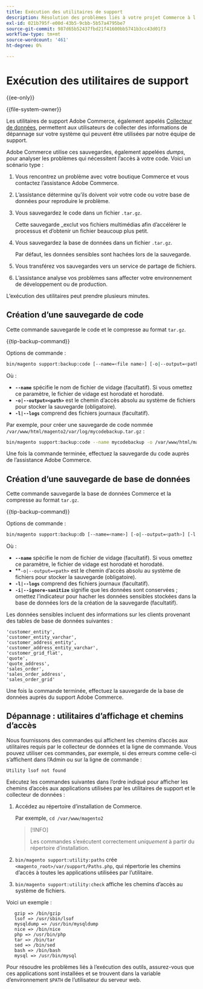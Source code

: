 ```yaml
---
title: Exécution des utilitaires de support
description: Résolution des problèmes liés à votre projet Commerce à l’aide de l’utilitaire de prise en charge intégré.
exl-id: 021b795f-e00d-43b5-9cbb-5b57a4795be7
source-git-commit: 987d65b52437fbd21f41600bb5741b3cc43d01f3
workflow-type: tm+mt
source-wordcount: '461'
ht-degree: 0%

---
```


# Exécution des utilitaires de support

{{ee-only}}

{{file-system-owner}}

Les utilitaires de support Adobe Commerce, également appelés [Collecteur de données](https://experienceleague.adobe.com/fr/docs/commerce-admin/systems/tools/support#data-collector), permettent aux utilisateurs de collecter des informations de dépannage sur votre système qui peuvent être utilisées par notre équipe de support.

Adobe Commerce utilise ces sauvegardes, également appelées _dumps_, pour analyser les problèmes qui nécessitent l’accès à votre code. Voici un scénario type :

1. Vous rencontrez un problème avec votre boutique Commerce et vous contactez l’assistance Adobe Commerce.
1. L’assistance détermine qu’ils doivent voir votre code ou votre base de données pour reproduire le problème.
1. Vous sauvegardez le code dans un fichier `.tar.gz`.

   Cette sauvegarde _exclut vos fichiers multimédias afin d’accélérer le processus et d’obtenir un fichier beaucoup plus petit.

1. Vous sauvegardez la base de données dans un fichier `.tar.gz`.

   Par défaut, les données sensibles sont hachées lors de la sauvegarde.

1. Vous transférez vos sauvegardes vers un service de partage de fichiers.
1. L’assistance analyse vos problèmes sans affecter votre environnement de développement ou de production.

L’exécution des utilitaires peut prendre plusieurs minutes.

## Création d’une sauvegarde de code

Cette commande sauvegarde le code et le compresse au format `tar.gz`.

{{tip-backup-command}}

Options de commande :

```bash
bin/magento support:backup:code [--name=<file name>] [-o|--output=<path>] [-l|--logs]
```

Où :

- **`--name`** spécifie le nom de fichier de vidage (facultatif). Si vous omettez ce paramètre, le fichier de vidage est horodaté et horodaté.
- **`-o|--output=<path>`** est le chemin d’accès absolu au système de fichiers pour stocker la sauvegarde (obligatoire).
- **`-l|--logs`** comprend des fichiers journaux (facultatif).

Par exemple, pour créer une sauvegarde de code nommée `/var/www/html/magento2/var/log/mycodebackup.tar.gz` :

```bash
bin/magento support:backup:code --name mycodebackup -o /var/www/html/magento2/var/log
```

Une fois la commande terminée, effectuez la sauvegarde du code auprès de l’assistance Adobe Commerce.

## Création d’une sauvegarde de base de données

Cette commande sauvegarde la base de données Commerce et la compresse au format `tar.gz`.

{{tip-backup-command}}

Options de commande :

```bash
bin/magento support:backup:db [--name=<name>] [-o|--output=<path>] [-l|--logs] [-i|--ignore-sanitize]
```

Où :

- **`--name`** spécifie le nom de fichier de vidage (facultatif). Si vous omettez ce paramètre, le fichier de vidage est horodaté et horodaté.
- **`-o|--output=<path>` est le chemin d’accès absolu au système de fichiers pour stocker la sauvegarde (obligatoire).
- **`-l|--logs`** comprend des fichiers journaux (facultatif).
- **`-i|--ignore-sanitize`** signifie que les données sont conservées ; omettez l’indicateur pour hacher les données sensibles stockées dans la base de données lors de la création de la sauvegarde (facultatif).

Les données sensibles incluent des informations sur les clients provenant des tables de base de données suivantes :

```
'customer_entity',
'customer_entity_varchar',
'customer_address_entity',
'customer_address_entity_varchar',
'customer_grid_flat',
'quote',
'quote_address',
'sales_order',
'sales_order_address',
'sales_order_grid'
```

Une fois la commande terminée, effectuez la sauvegarde de la base de données auprès du support Adobe Commerce.

## Dépannage : utilitaires d’affichage et chemins d’accès

Nous fournissons des commandes qui affichent les chemins d’accès aux utilitaires requis par le collecteur de données et la ligne de commande. Vous pouvez utiliser ces commandes, par exemple, si des erreurs comme celle-ci s’affichent dans l’Admin ou sur la ligne de commande :

```
Utility lsof not found
```

Exécutez les commandes suivantes dans l’ordre indiqué pour afficher les chemins d’accès aux applications utilisées par les utilitaires de support et le collecteur de données :

1. Accédez au répertoire d’installation de Commerce.

   Par exemple, `cd /var/www/magento2`

   >[!INFO]
   >
   >Les commandes s’exécutent correctement _uniquement_ à partir du répertoire d’installation.

1. `bin/magento support:utility:paths` crée `<magento_root>/var/support/Paths.php`, qui répertorie les chemins d’accès à toutes les applications utilisées par l’utilitaire.
1. `bin/magento support:utility:check` affiche les chemins d’accès au système de fichiers.

Voici un exemple :

```
   gzip => /bin/gzip
   lsof => /usr/sbin/lsof
   mysqldump => /usr/bin/mysqldump
   nice => /bin/nice
   php => /usr/bin/php
   tar => /bin/tar
   sed => /bin/sed
   bash => /bin/bash
   mysql => /usr/bin/mysql
```

Pour résoudre les problèmes liés à l’exécution des outils, assurez-vous que ces applications sont installées et se trouvent dans la variable d’environnement `$PATH` de l’utilisateur du serveur web.
